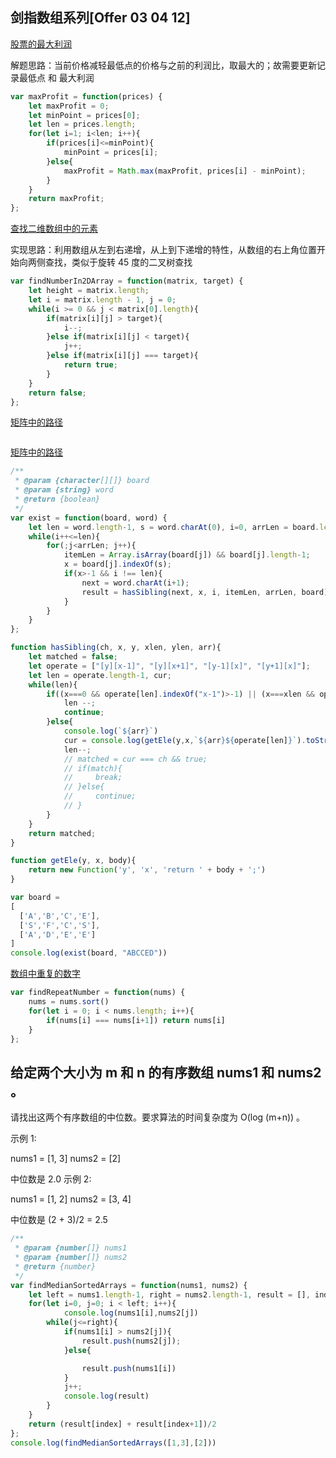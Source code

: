 ## 剑指数组系列[Offer 03 04 12]

[股票的最大利润](https://leetcode-cn.com/problems/gu-piao-de-zui-da-li-run-lcof/solution/)

解题思路：当前价格减轻最低点的价格与之前的利润比，取最大的；故需要更新记录最低点 和 最大利润

```javascript
var maxProfit = function(prices) {
    let maxProfit = 0;
    let minPoint = prices[0];
    let len = prices.length;
    for(let i=1; i<len; i++){
        if(prices[i]<=minPoint){
            minPoint = prices[i];
        }else{
            maxProfit = Math.max(maxProfit, prices[i] - minPoint);
        }
    }
    return maxProfit;
};
```

[查找二维数组中的元素](https://leetcode-cn.com/problems/er-wei-shu-zu-zhong-de-cha-zhao-lcof/)

实现思路：利用数组从左到右递增，从上到下递增的特性，从数组的右上角位置开始向两侧查找，类似于旋转 45 度的二叉树查找

```javascript
var findNumberIn2DArray = function(matrix, target) {
    let height = matrix.length;
    let i = matrix.length - 1, j = 0;
    while(i >= 0 && j < matrix[0].length){
        if(matrix[i][j] > target){
            i--;
        }else if(matrix[i][j] < target){
            j++;
        }else if(matrix[i][j] === target){
            return true;
        }
    }
    return false;
};
```

[矩阵中的路径](https://leetcode-cn.com/problems/ju-zhen-zhong-de-lu-jing-lcof/solution/)

```javascript

```
[矩阵中的路径](https://leetcode-cn.com/problems/ju-zhen-zhong-de-lu-jing-lcof/)

```js
/**
 * @param {character[][]} board
 * @param {string} word
 * @return {boolean}
 */
var exist = function(board, word) {
    let len = word.length-1, s = word.charAt(0), i=0, arrLen = board.length-1, j=0, x, itemLen, next, result = false;
    while(i++<=len){
        for(;j<arrLen; j++){
            itemLen = Array.isArray(board[j]) && board[j].length-1;
            x = board[j].indexOf(s);
            if(x>-1 && i !== len){
                next = word.charAt(i+1);
                result = hasSibling(next, x, i, itemLen, arrLen, board);
            }
        }
    }
};

function hasSibling(ch, x, y, xlen, ylen, arr){
    let matched = false;
    let operate = ["[y][x-1]", "[y][x+1]", "[y-1][x]", "[y+1][x]"];
    let len = operate.length-1, cur;
    while(len){
        if((x===0 && operate[len].indexOf("x-1")>-1) || (x===xlen && operate[len].indexOf("x+1")>-1) || (y===0 && operate[len].indexOf("y-1")>-1) || (y===ylen && operate[len].indexOf("y+1")>-1)){
            len --;
            continue;
        }else{
            console.log(`${arr}`)
            cur = console.log(getEle(y,x,`${arr}${operate[len]}`).toString())
            len--;
            // matched = cur === ch && true;
            // if(match){
            //     break;
            // }else{
            //     continue;
            // }
        }
    }
    return matched;
}

function getEle(y, x, body){
    return new Function('y', 'x', 'return ' + body + ';')
}

var board =
[
  ['A','B','C','E'],
  ['S','F','C','S'],
  ['A','D','E','E']
]
console.log(exist(board, "ABCCED"))

```


[数组中重复的数字](https://leetcode-cn.com/problems/shu-zu-zhong-zhong-fu-de-shu-zi-lcof/)

```javascript
var findRepeatNumber = function(nums) {
    nums = nums.sort()
    for(let i = 0; i < nums.length; i++){
        if(nums[i] === nums[i+1]) return nums[i]
    }
};
```

## 给定两个大小为 m 和 n 的有序数组 nums1 和 nums2 。

请找出这两个有序数组的中位数。要求算法的时间复杂度为 O(log (m+n)) 。

示例 1:

nums1 = [1, 3]
nums2 = [2]

中位数是 2.0
示例 2:

nums1 = [1, 2]
nums2 = [3, 4]

中位数是 (2 + 3)/2 = 2.5

```js
/**
 * @param {number[]} nums1
 * @param {number[]} nums2
 * @return {number}
 */
var findMedianSortedArrays = function(nums1, nums2) {
    let left = nums1.length-1, right = nums2.length-1, result = [], index = Math.floor((left + right)/2);
    for(let i=0, j=0; i < left; i++){
            console.log(nums1[i],nums2[j])
        while(j<=right){
            if(nums1[i] > nums2[j]){
                result.push(nums2[j]);
            }else{

                result.push(nums1[i])
            }
            j++;
            console.log(result)
        }
    }
    return (result[index] + result[index+1])/2
};
console.log(findMedianSortedArrays([1,3],[2]))

```

